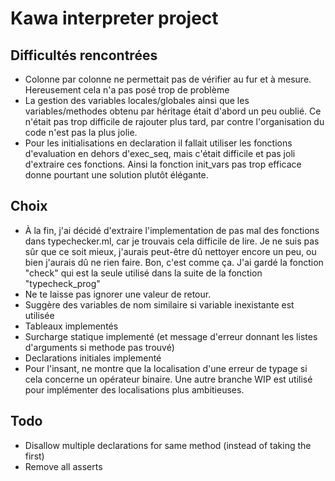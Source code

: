 # Kawa interpreter project

## Difficultés rencontrées
- Colonne par colonne ne permettait pas de vérifier au fur et à mesure. Hereusement cela n'a pas posé trop de problème
- La gestion des variables locales/globales ainsi que les variables/methodes obtenu par héritage était d'abord un peu oublié. Ce n'était pas trop difficile de rajouter plus tard, par contre l'organisation du code n'est pas la plus jolie.
- Pour les initialisations en declaration il fallait utiliser les
fonctions d'evaluation en dehors d'exec_seq, mais c'était difficile et pas joli d'extraire ces fonctions.
Ainsi la fonction init_vars pas trop efficace donne pourtant une solution plutôt élégante. 

## Choix
- À la fin, j'ai décidé d'extraire l'implementation de pas mal des fonctions 
dans typechecker.ml, car je trouvais cela difficile de lire. Je ne suis pas sûr que ce soit mieux, j'aurais peut-être dû nettoyer encore un peu, ou bien j'aurais dû ne rien faire. Bon, c'est comme ça.
J'ai gardé la fonction "check" qui est la seule utilisé dans la suite de la 
fonction "typecheck_prog"
- Ne te laisse pas ignorer une valeur de retour.
- Suggère des variables de nom similaire si variable inexistante est utilisée
- Tableaux implementés
- Surcharge statique implementé (et message d'erreur donnant les listes d'arguments si methode pas trouvé)
- Declarations initiales implementé
- Pour l'insant, ne montre que la localisation d'une erreur de typage si cela concerne un opérateur binaire. Une autre branche WIP est utilisé pour implémenter des localisations plus ambitieuses.

## Todo
- Disallow multiple declarations for same method (instead of taking the first)
- Remove all asserts 